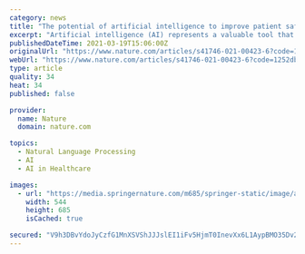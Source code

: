 ```yaml
---
category: news
title: "The potential of artificial intelligence to improve patient safety: a scoping review"
excerpt: "Artificial intelligence (AI) represents a valuable tool that could be used to improve the safety of care. Major adverse events in healthcare include: healthcare-associated infections, adverse drug events,"
publishedDateTime: 2021-03-19T15:06:00Z
originalUrl: "https://www.nature.com/articles/s41746-021-00423-6?code=1252dbf8-8284-460d-b6e9-3797af23ca7d&error=cookies_not_supported"
webUrl: "https://www.nature.com/articles/s41746-021-00423-6?code=1252dbf8-8284-460d-b6e9-3797af23ca7d&error=cookies_not_supported"
type: article
quality: 34
heat: 34
published: false

provider:
  name: Nature
  domain: nature.com

topics:
  - Natural Language Processing
  - AI
  - AI in Healthcare

images:
  - url: "https://media.springernature.com/m685/springer-static/image/art%3A10.1038%2Fs41746-021-00423-6/MediaObjects/41746_2021_423_Fig1_HTML.png"
    width: 544
    height: 685
    isCached: true

secured: "V9h3DBvYdoJyCzfG1MnXSVShJJJslEI1iFv5HjmT0InevXx6L1AypBMO35Dv2OusNoabR5o1X1RbN5GiKJzJgEHwQlUE2bL3jZyaCAdxy2/wIo6/37Kg8UcxT+r/AEUMBvB1xXYAP/qAQqs+J0Alq/lqUZJ1TT+I+k8RBbHQGkaPJg/lPZ82/Z7iYyiLbm8jCpvt3HceqgVH+bSZj62sYX865FiLsW6x9NECaovtzxeiBlwWNORqBrosbouN9dpf2eRc4OlrzRSKoe/pVpvJYMSb4G2IYzaGMudFdQebMkJix1idbcrI1GI4HvroeoRMvSp0Xh5jwXCIS4n226QiZR0MWl1afXYdnusWneJdH4c=;NX/lL2bBXGspTham/nzkGA=="
---
```


